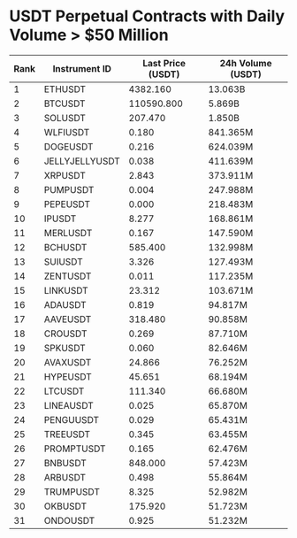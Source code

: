 # USDT Perpetual Contracts with Daily Volume > $50 Million

| Rank | Instrument ID | Last Price (USDT) | 24h Volume (USDT) |
|------|---------------|-------------------|-------------------|
| 1 | ETHUSDT | 4382.160 | 13.063B |
| 2 | BTCUSDT | 110590.800 | 5.869B |
| 3 | SOLUSDT | 207.470 | 1.850B |
| 4 | WLFIUSDT | 0.180 | 841.365M |
| 5 | DOGEUSDT | 0.216 | 624.039M |
| 6 | JELLYJELLYUSDT | 0.038 | 411.639M |
| 7 | XRPUSDT | 2.843 | 373.911M |
| 8 | PUMPUSDT | 0.004 | 247.988M |
| 9 | PEPEUSDT | 0.000 | 218.483M |
| 10 | IPUSDT | 8.277 | 168.861M |
| 11 | MERLUSDT | 0.167 | 147.590M |
| 12 | BCHUSDT | 585.400 | 132.998M |
| 13 | SUIUSDT | 3.326 | 127.493M |
| 14 | ZENTUSDT | 0.011 | 117.235M |
| 15 | LINKUSDT | 23.312 | 103.671M |
| 16 | ADAUSDT | 0.819 | 94.817M |
| 17 | AAVEUSDT | 318.480 | 90.858M |
| 18 | CROUSDT | 0.269 | 87.710M |
| 19 | SPKUSDT | 0.060 | 82.646M |
| 20 | AVAXUSDT | 24.866 | 76.252M |
| 21 | HYPEUSDT | 45.651 | 68.194M |
| 22 | LTCUSDT | 111.340 | 66.680M |
| 23 | LINEAUSDT | 0.025 | 65.870M |
| 24 | PENGUUSDT | 0.029 | 65.431M |
| 25 | TREEUSDT | 0.345 | 63.455M |
| 26 | PROMPTUSDT | 0.165 | 62.476M |
| 27 | BNBUSDT | 848.000 | 57.423M |
| 28 | ARBUSDT | 0.498 | 55.864M |
| 29 | TRUMPUSDT | 8.325 | 52.982M |
| 30 | OKBUSDT | 175.920 | 51.723M |
| 31 | ONDOUSDT | 0.925 | 51.232M |
